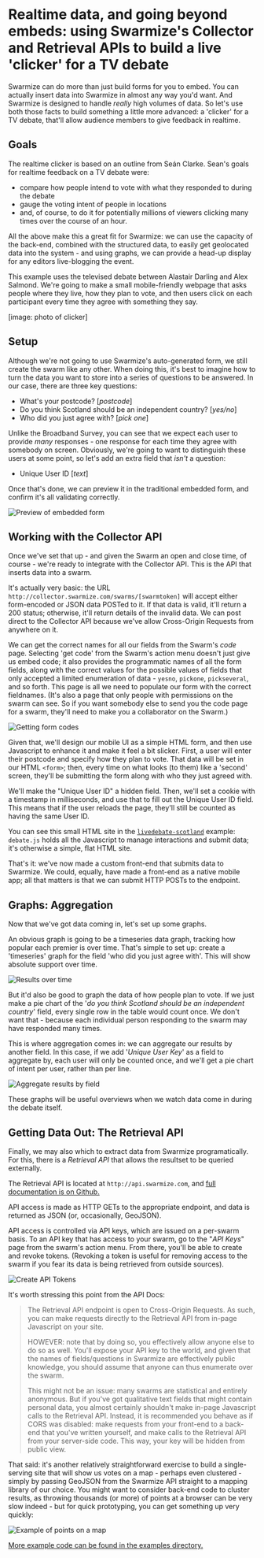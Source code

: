 # Realtime data, and going beyond embeds: using Swarmize's Collector and Retrieval APIs to build a live 'clicker' for a TV debate

Swarmize can do more than just build forms for you to embed. You can actually insert data into Swarmize in almost any way you'd want. And Swarmize is designed to handle *really* high volumes of data. So let's use both those facts to build something a little more advanced: a 'clicker' for a TV debate, that'll allow audience members to give feedback in realtime.

## Goals

The realtime clicker is based on an outline from Seán Clarke. Sean's goals for realtime feedback on a TV debate were:

* compare how people intend to vote with what they responded to during the debate
* gauge the voting intent of people in locations
* and, of course, to do it for potentially millions of viewers clicking many times over the course of an hour.

All the above make this a great fit for Swarmize: we can use the capacity of the back-end, combined with the structured data, to easily get geolocated data into the system - and using graphs, we can provide a head-up display for any editors live-blogging the event.

This example uses the televised debate between Alastair Darling and Alex Salmond. We're going to make a small mobile-friendly webpage that asks people where they live, how they plan to vote, and then users click on each participant every time they agree with something they say.

[image: photo of clicker]

## Setup

Although we're not going to use Swarmize's auto-generated form, we still create the swarm like any other. When doing this, it's best to imagine how to turn the data you want to store into a series of questions to be answered. In our case, there are three key questions:

* What's your postcode? [*postcode*]
* Do you think Scotland should be an independent country? [*yes/no*]
* Who did you just agree with? [*pick one*]

Unlike the Broadband Survey, you can see that we expect each user to provide *many* responses - one response for each time they agree with somebody on screen. Obviously, we're going to want to distinguish these users at some point, so let's add an extra field that *isn't* a question:

* Unique User ID [*text*]

Once that's done, we can preview it in the traditional embedded form, and confirm it's all validating correctly.

![Preview of embedded form](realtime_clicker/preview-form.png)

## Working with the Collector API

Once we've set that up - and given the Swarm an open and close time, of course - we're ready to integrate with the Collector API. This is the API that inserts data into a swarm.

It's actually very basic: the URL `http://collector.swarmize.com/swarms/[swarmtoken]` will accept either form-encoded or JSON data POSTed to it. If that data is valid, it'll return a 200 status; otherwise, it'll return details of the invalid data. We can post direct to the Collector API because we've allow Cross-Origin Requests from anywhere on it.

We can get the correct names for all our fields from the Swarm's *code* page. Selecting 'get code' from the Swarm's action menu doesn't just give us embed code; it also provides the programmatic names of all the form fields, along with the correct values for the possible values of fields that only accepted a limited enumeration of data - `yesno`, `pickone`, `pickseveral`, and so forth. This page is all we need to populate our form with the correct fieldnames. (It's also a page that only people with permissions on the swarm can see. So if you want somebody else to send you the code page for a swarm, they'll need to make you a collaborator on the Swarm.)

![Getting form codes](realtime_clicker/get-code.gif)

Given that, we'll design our mobile UI as a simple HTML form, and then use Javascript to enhance it and make it feel a bit slicker. First, a user will enter their postcode and specify how they plan to vote. That data will be set in our HTML `<form>`; then, every time on what looks (to them) like a 'second' screen, they'll be submitting the form along with who they just agreed with.

We'll make the "Unique User ID" a hidden field. Then, we'll set a cookie with a timestamp in milliseconds, and use that to fill out the Unique User ID field. This means that if the user reloads the page, they'll still be counted as having the same User ID.

You can see this small HTML site in the [`livedebate-scotland`](https://github.com/guardian/swarmize/tree/master/examples/livedebate-scotland) example: `debate.js` holds all the Javascript to manage interactions and submit data; it's otherwise a simple, flat HTML site.

That's it: we've now made a custom front-end that submits data to Swarmize. We could, equally, have made a front-end as a native mobile app; all that matters is that we can submit HTTP POSTs to the endpoint.

## Graphs: Aggregation

Now that we've got data coming in, let's set up some graphs.

An obvious graph is going to be a timeseries data graph, tracking how popular each premier is over time. That's simple to set up: create a 'timeseries' graph for the field 'who did you just agree with'. This will show absolute support over time.

![Results over time](realtime_clicker/results-over-time.png)

But it'd also be good to graph the data of how people plan to vote. If we just make a pie chart of the '*do you think Scotland should be an independent country*' field, every single row in the table would count once. We don't want that - because each individual person responding to the swarm may have responded many times.

This is where aggregation comes in: we can aggregate our results by another field. In this case, if we add '*Unique User Key*' as a field to aggregate by, each user will only be counted once, and we'll get a pie chart of intent per user, rather than per line.

![Aggregate results by field](realtime_clicker/aggregate-field.gif)

These graphs will be useful overviews when we watch data come in during the debate itself.

## Getting Data Out: The Retrieval API

Finally, we may also which to extract data from Swarmize programatically. For this, there is a *Retrieval API* that allows the resultset to be queried externally.

The Retrieval API is located at `http://api.swarmize.com`, and [full documentation is on Github.](https://github.com/guardian/swarmize/blob/master/api/API_DOC.md)

API access is made as HTTP GETs to the appropriate endpoint, and data is returned as JSON (or, occasionally, GeoJSON).

API access is controlled via API keys, which are issued on a per-swarm basis. To an API key that has access to your swarm, go to the "*API Keys*" page from the swarm's action menu. From there, you'll be able to create and revoke tokens. (Revoking a token is useful for removing access to the swarm if you fear its data is being retrieved from outside sources).

![Create API Tokens](realtime_clicker/api-keys.gif)

It's worth stressing this point from the API Docs:

> The Retrieval API endpoint is open to Cross-Origin Requests. As such, you can make requests directly to the Retrieval API from in-page Javascript on your site.
> 
> HOWEVER: note that by doing so, you effectively allow anyone else to do so as well. You'll expose your API key to the world, and given that the names of fields/questions in Swarmize are effectively public knowledge, you should assume that anyone can thus enumerate over the swarm.
> 
> This might not be an issue: many swarms are statistical and entirely anonymous. But if you've got qualitative text fields that might contain personal data, you almost certainly shouldn't make in-page Javascript calls to the Retrieval API. Instead, it is recommended you behave as if CORS was disabled: make requests from your front-end to a back-end that you've written yourself, and make calls to the Retrieval API from your server-side code. This way, your key will be hidden from public view.

That said: it's another relatively straightforward exercise to build a single-serving site that will show us votes on a map - perhaps even clustered - simply by passing GeoJSON from the Swarmize API straight to a mapping library of our choice. You might want to consider back-end code to cluster results, as throwing thousands (or more) of points at a browser can be very slow indeed - but for quick prototyping, you can get something up very quickly:

![Example of points on a map](realtime_clicker/map-demo.png)

[More example code can be found in the examples directory.](https://github.com/guardian/swarmize/tree/master/examples)